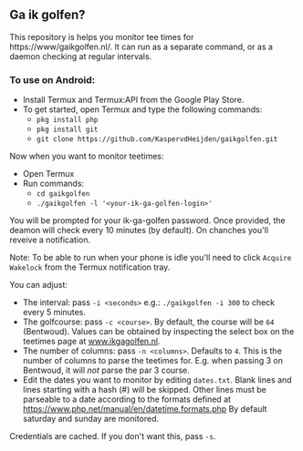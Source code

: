 ## Ga ik golfen?

This repository is helps you monitor tee times for https://www/gaikgolfen.nl/.
It can run as a separate command, or as a daemon checking at regular intervals.

### To use on Android:
- Install Termux and Termux:API from the Google Play Store.
- To get started, open Termux and type the following commands:
    - `pkg install php`
    - `pkg install git`
    - `git clone https://github.com/KaspervdHeijden/gaikgolfen.git`

Now when you want to monitor teetimes:
- Open Termux
- Run commands:
    - `cd gaikgolfen`
    - `./gaikgolfen -l '<your-ik-ga-golfen-login>'`

You will be prompted for your ik-ga-golfen password. Once provided, the deamon will
check every 10 minutes (by default). On chanches you'll reveive a notification.

Note: To be able to run when your phone is idle you'll need to click `Acquire Wakelock`
from the Termux notification tray.

You can adjust:
- The interval: pass `-i <seconds>` e.g.: `./gaikgolfen -i 300` to check every 5 minutes.
- The golfcourse: pass `-c <course>`. By default, the course will be `64` (Bentwoud).
  Values can be obtained by inspecting the select box on the teetimes page at www.ikgagolfen.nl.
- The number of columns: pass `-n <columns>`. Defaults to `4`. This is the number of columns to parse the
  teetimes for. E.g. when passing 3 on Bentwoud, it will _not_ parse the par 3 course.
- Edit the dates you want to monitor by editing `dates.txt`. Blank lines and lines starting with a hash (#)
  will be skipped. Other lines must be parseable to a date according to the formats defined at 
  https://www.php.net/manual/en/datetime.formats.php 
  By default saturday and sunday are monitored.

Credentials are cached. If you don't want this, pass `-s`.
